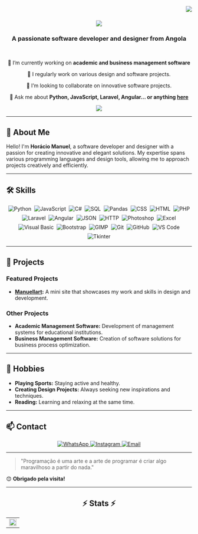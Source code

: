 <img align="right" src="https://visitor-badge.laobi.icu/badge?page_id=horaciomanuel26.horaciomanuel26" />

<h1 align="center">
    <img src="https://readme-typing-svg.herokuapp.com/?font=Righteous&size=35&center=true&vCenter=true&width=500&height=70&duration=4000&lines=Hello+World!+👋;+I'm+Igor+Semedo!;" />
</h1>

<h3 align="center">A passionate software developer and designer from Angola</h3>

<br/>

<div align="center">
 
 🔭 I’m currently working on **academic and business management software**

 📝 I regularly work on various design and software projects.
 
 👯 I’m looking to collaborate on innovative software projects.

💬 Ask me about **Python, JavaScript, Laravel, Angular... or anything [here](https://github.com/horaciomanuel99/horaciomanuel99/issues)**

 </div>
 
<div align="center"> 
  <a href="mailto:manuellhoracio26@gmail.com">
    <img src="https://img.shields.io/badge/Gmail-333333?style=for-the-badge&logo=gmail&logoColor=red"/>
  </a>
</div>

 <hr/>
 
## 🌟 About Me

Hello! I'm **Horácio Manuel**, a software developer and designer with a passion for creating innovative and elegant solutions. My expertise spans various programming languages and design tools, allowing me to approach projects creatively and efficiently.

---

## 🛠️ Skills

<div align="center" style="display: flex; flex-wrap: wrap; justify-content: center;">
  <img src="https://img.shields.io/badge/Python-3776AB?style=for-the-badge&logo=python&logoColor=white" alt="Python" style="margin: 4px;"/>
  <img src="https://img.shields.io/badge/JavaScript-F7DF1E?style=for-the-badge&logo=javascript&logoColor=black" alt="JavaScript" style="margin: 4px;"/>
  <img src="https://img.shields.io/badge/C%23-239120?style=for-the-badge&logo=c-sharp&logoColor=white" alt="C#" style="margin: 4px;"/>
  <img src="https://img.shields.io/badge/SQL-4479A1?style=for-the-badge&logo=postgresql&logoColor=white" alt="SQL" style="margin: 4px;"/>
  <img src="https://img.shields.io/badge/Pandas-150458?style=for-the-badge&logo=pandas&logoColor=white" alt="Pandas" style="margin: 4px;"/>
  <img src="https://img.shields.io/badge/CSS-1572B6?style=for-the-badge&logo=css3&logoColor=white" alt="CSS" style="margin: 4px;"/>
  <img src="https://img.shields.io/badge/HTML-E34F26?style=for-the-badge&logo=html5&logoColor=white" alt="HTML" style="margin: 4px;"/>
  <img src="https://img.shields.io/badge/PHP-777BB4?style=for-the-badge&logo=php&logoColor=white" alt="PHP" style="margin: 4px;"/>
  <img src="https://img.shields.io/badge/Laravel-FF2D20?style=for-the-badge&logo=laravel&logoColor=white" alt="Laravel" style="margin: 4px;"/>
  <img src="https://img.shields.io/badge/Angular-DD0031?style=for-the-badge&logo=angular&logoColor=white" alt="Angular" style="margin: 4px;"/>
  <img src="https://img.shields.io/badge/JSON-000000?style=for-the-badge&logo=json&logoColor=white" alt="JSON" style="margin: 4px;"/>
  <img src="https://img.shields.io/badge/HTTP-005C97?style=for-the-badge&logo=cloudflare&logoColor=white" alt="HTTP" style="margin: 4px;"/>
  <img src="https://img.shields.io/badge/Photoshop-31A8FF?style=for-the-badge&logo=adobe-photoshop&logoColor=white" alt="Photoshop" style="margin: 4px;"/>
  <img src="https://img.shields.io/badge/Excel-217346?style=for-the-badge&logo=microsoft-excel&logoColor=white" alt="Excel" style="margin: 4px;"/>
  <img src="https://img.shields.io/badge/Visual_Basic-5C2D91?style=for-the-badge&logo=.net&logoColor=white" alt="Visual Basic" style="margin: 4px;"/>
  <img src="https://img.shields.io/badge/Bootstrap-563D7C?style=for-the-badge&logo=bootstrap&logoColor=white" alt="Bootstrap" style="margin: 4px;"/>
  <img src="https://img.shields.io/badge/GIMP-5C5543?style=for-the-badge&logo=gimp&logoColor=white" alt="GIMP" style="margin: 4px;"/>
  <img src="https://img.shields.io/badge/Git-F05032?style=for-the-badge&logo=git&logoColor=white" alt="Git" style="margin: 4px;"/>
  <img src="https://img.shields.io/badge/GitHub-181717?style=for-the-badge&logo=github&logoColor=white" alt="GitHub" style="margin: 4px;"/>
  <img src="https://img.shields.io/badge/VS_Code-007ACC?style=for-the-badge&logo=visual-studio-code&logoColor=white" alt="VS Code" style="margin: 4px;"/>
  <img src="https://img.shields.io/badge/Tkinter-FF6F00?style=for-the-badge&logo=tkinter&logoColor=white" alt="Tkinter" style="margin: 4px;"/>
</div>

---

## 💼 Projects

### Featured Projects
- **[Manuellart](https://github.com/horaciomanuel99/Manuellart):** A mini site that showcases my work and skills in design and development.

### Other Projects
- **Academic Management Software:** Development of management systems for educational institutions.
- **Business Management Software:** Creation of software solutions for business process optimization.

---

## 🎨 Hobbies

- **Playing Sports:** Staying active and healthy.
- **Creating Design Projects:** Always seeking new inspirations and techniques.
- **Reading:** Learning and relaxing at the same time.

---

## 📫 Contact

<div align="center">
  <a href="https://wa.me/942347516">
    <img src="https://img.shields.io/badge/WhatsApp-25D366?style=for-the-badge&logo=whatsapp&logoColor=white" alt="WhatsApp">
  </a>
  <a href="https://www.instagram.com/horaciomanuel99">
    <img src="https://img.shields.io/badge/Instagram-E4405F?style=for-the-badge&logo=instagram&logoColor=white" alt="Instagram">
  </a>
  <a href="mailto:manuellhoracio26@gmail.com">
    <img src="https://img.shields.io/badge/Email-D14836?style=for-the-badge&logo=gmail&logoColor=white" alt="Email">
  </a>
</div>

---

> "Programação é uma arte e a arte de programar é criar algo maravilhoso a partir do nada."

😊 **Obrigado pela visita!**

<hr/>

<h2 align="center">⚡ Stats ⚡</h2>
<table style="width: 100%;">
    <tr style="border: none;">
        <td style="border: none; width: 100%;">
            <picture>
                <source
                    srcset="https://github-readme-stats.vercel.app/api/top-langs/?username=horaciomanuel26&layout=compact&theme=dark&title_color=C00102"
                    media="(prefers-color-scheme: dark)"
                />
                <source
                    srcset="https://github-readme-stats.vercel.app/api/top-langs/?username=horaciomanuel26&layout=compact&title_color=C00102"
                    media="(prefers-color-scheme: light), (prefers-color-scheme: no-preference)"
                />
                <img src="https://github-readme-stats.vercel.app/api/top-langs/?username=horaciomanuel26&layout=compact&title_color=C00102" style="width: 100%;" />
            </picture>
        </td>
    </tr>
</table>


<br/><br/>
